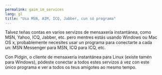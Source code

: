 ```yaml
---
permalink: gaim_im_services
lang: gl
title: "Usa MSN, AIM, ICQ, Jabber, cun só programa"
---
```


Talvez teñas contas en varios servizos de mensaxería instantánea, como MSN, Yahoo, ICQ, Jabber, etc. pero mentres estás usando Windows ou Mac OS x, probablemente necesites usar un programa para conectarte a cada un: MSN Messenger para MSN, ICQ para ICQ, etc.

Con Pidgin, o cliente de mensaxería instantánea para Linux (existe tamén para Windows), pódeste conectar a todos estes servizos á vez con este único programa e ver a todos os teus amigotes ao mesmo tempo.

  
